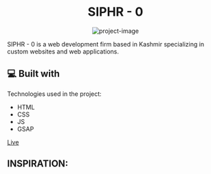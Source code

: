 <h1 align="center" id="title">SIPHR - 0</h1>

<p align="center"><img src="https://socialify.git.ci/verhaxity/siphr/image?font=Source%20Code%20Pro&amp;name=1&amp;pattern=Solid&amp;theme=Dark" alt="project-image"></p>

<p id="description">SIPHR - 0 is a web development firm based in Kashmir specializing in custom websites and web applications.</p>

  
  
<h2>💻 Built with</h2>

Technologies used in the project:

*   HTML
*   CSS
*   JS
*   GSAP

<a href="https://verhaxity.github.io/SIPHR-0/">Live</a>

<h2>INSPIRATION: </h2>
<img src="" />
